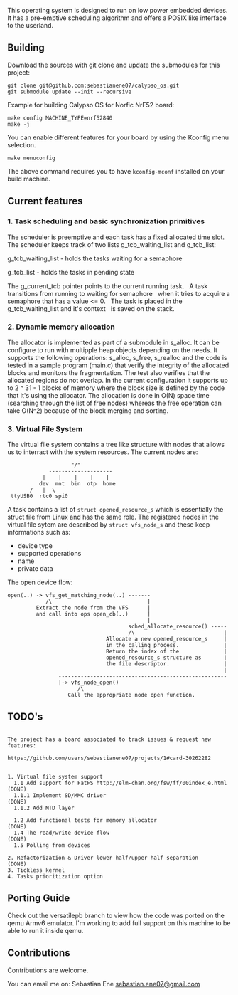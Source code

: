 This operating system is designed to run on low power embedded devices. It has a 
pre-emptive scheduling algorithm and offers a POSIX like interface to the userland.


## Building

Download the sources with git clone and update the submodules
for this project:

```
git clone git@github.com:sebastianene07/calypso_os.git
git submodule update --init --recursive
```

Example for building Calypso OS for Norfic NrF52 board:

```
make config MACHINE_TYPE=nrf52840
make -j
```

You can enable different features for your board by using the Kconfig
menu selection.

```
make menuconfig
```

The above command requires you to have ``` kconfig-mconf ``` installed on your 
build machine.

## Current features

### 1. Task scheduling and basic synchronization primitives

The scheduler is preemptive and each task has a fixed allocated time slot.
The scheduler keeps track of two lists g_tcb_waiting_list and g_tcb_list:  &nbsp;

g_tcb_waiting_list - holds the tasks waiting for a semaphore &nbsp;

g_tcb_list         - holds the tasks in pending state        &nbsp;

The g_current_tcb pointer points to the current running task. &nbsp;
A task transitions from running to waiting for semaphore &nbsp;
when it tries to acquire a semaphore that has a value <= 0. &nbsp;
The task is placed in the g_tcb_waiting_list and it's context &nbsp;
is saved on the stack. &nbsp;

### 2. Dynamic memory allocation

The allocator is implemented as part of a submodule in s_alloc. It can be
configure to run with multipple heap objects depending on the needs.
It supports the following operations: s_alloc, s_free, s_realloc
and the code is tested in a sample program (main.c) that verify the integrity
of the allocated blocks and monitors the fragmentation. The test also 
verifies that the allocated regions do not overlap.
In the current configuration it supports up to 2 ^ 31 - 1 blocks of memory
where the block size is defined by the code that it's using the allocator.
The allocation is done in O(N) space time (searching through the list of free
nodes) whereas the free operation can take O(N^2) because of the block merging
and sorting. 

### 3. Virtual File System

The virtual file system contains a tree like structure with nodes that allows
us to interract with the system resources. The current nodes are:

```              root node
                    "/"
             --------------------
           |    |    |    |    |
          dev  mnt  bin  otp  home
       /   |  \
 ttyUSB0  rtc0 spi0
```

A task contains a list of ```struct opened_resource_s``` which is essentially
the struct file from Linux and has the same role.
The registered nodes in the virtual file sytem are described by
``` struct vfs_node_s ``` and these keep informations such as:
- device type
- supported operations
- name
- private data

The open device flow:

```
open(..) -> vfs_get_matching_node(..) -------
            /\                              |
         Extract the node from the VFS      |
         and call into ops open_cb(..)      |
                                            |
                                      sched_allocate_resource() -----
                                      /\                            |
                               Allocate a new opened_resource_s     |
                               in the calling process.              |
                               Return the index of the              |
                               opened_resource_s structure as       |
                               the file descriptor.                 |
                                                                    |
                -----------------------------------------------------
                |-> vfs_node_open()
                      /\
                   Call the appropriate node open function.
```

## TODO's

```

The project has a board associated to track issues & request new features:

https://github.com/users/sebastianene07/projects/1#card-30262282


1. Virtual file system support
  1.1 Add support for FatFS http://elm-chan.org/fsw/ff/00index_e.html (DONE)
  1.1.1 Implement SD/MMC driver                                       (DONE)
  1.1.2 Add MTD layer 

  1.2 Add functional tests for memory allocator                       (DONE)
  1.4 The read/write device flow                                      (DONE)
  1.5 Polling from devices

2. Refactorization & Driver lower half/upper half separation          (DONE)
3. Tickless kernel
4. Tasks prioritization option

```

## Porting Guide 

Check out the versatilepb branch to view how the code was ported on the 
qemu Armv6 emulator. I'm working to add full support on this machine to
be able to run it inside qemu. 

## Contributions

Contributions are welcome.

You can email me on: Sebastian Ene <sebastian.ene07@gmail.com>
